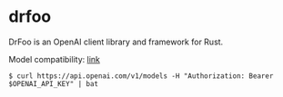 # drfoo

DrFoo is an OpenAI client library and framework for Rust.

Model compatibility: [link](https://platform.openai.com/docs/models/model-endpoint-compatibility)

```
$ curl https://api.openai.com/v1/models -H "Authorization: Bearer $OPENAI_API_KEY" | bat
```
